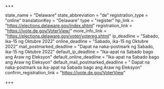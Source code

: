 +++

state_name = "Delaware"
state_abbreviation = "de"
registration_type = "online"
translationKey = "Delaware"
type = "register"
hp_link = "https://elections.delaware.gov/index.shtml"
registration_link = "https://ivote.de.gov/VoterView/"
more_info_link = "https://elections.delaware.gov/voter/votereg.shtml"
ip_deadline = "Sabado, ika-15 ng Oktubre 2022"
online_deadline = "Sabado, ika-15 ng Oktubre 2022"
mail_postmarked_deadline = "Dapat na naka-postmark ng Sabado, ika-15 ng Oktubre 2022"
default_ip_deadline = "Ika-apat na Sabado bago ang  Araw ng Eleksyon"
default_online_deadline = "Ika-apat na Sabado bago ang  Araw ng Eleksyon"
default_mail_postmarked_deadline = " Dapat na naka-postmark sa ika-apat na Sabado bago ang Araw ng Eleksyon"
confirm_registration_link = "https://ivote.de.gov/VoterView"

+++